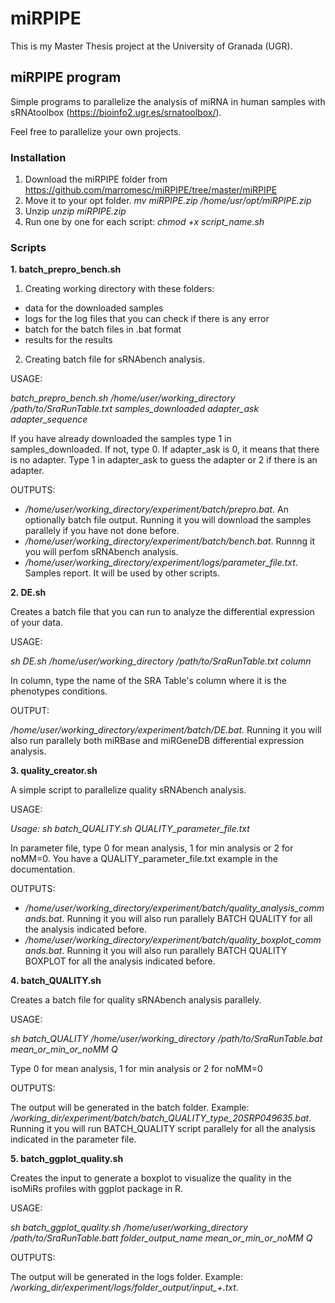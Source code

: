 # miRPIPE

This is my Master Thesis project at the University of Granada (UGR).

## miRPIPE program

Simple programs to parallelize the analysis of miRNA in human samples with sRNAtoolbox (https://bioinfo2.ugr.es/srnatoolbox/). 

Feel free to parallelize your own projects.

### Installation

1. Download the miRPIPE folder from https://github.com/marromesc/miRPIPE/tree/master/miRPIPE
2. Move it to your opt folder. *mv miRPIPE.zip /home/usr/opt/miRPIPE.zip*
3. Unzip *unzip miRPIPE.zip*
4. Run one by one for each script: *chmod +x script_name.sh*

### Scripts

**1. batch_prepro_bench.sh**

1. Creating working directory with these folders: 
- data for the downloaded samples
- logs for the log files that you can check if there is any error
- batch for the batch files in .bat format
- results for the results

2. Creating batch file for sRNAbench analysis.

USAGE:

*batch_prepro_bench.sh /home/user/working_directory /path/to/SraRunTable.txt samples_downloaded adapter_ask adapter_sequence*

If you have already downloaded the samples type 1 in samples_downloaded. If not, type 0.
If adapter_ask is 0, it means that there is no adapter. Type 1 in adapter_ask to guess the adapter or 2 if there is an adapter.

OUTPUTS: 

- */home/user/working_directory/experiment/batch/prepro.bat*. An optionally batch file output. Running it you will download the samples parallely if you have not done before. 
- */home/user/working_directory/experiment/batch/bench.bat*. Runnng it you will perfom sRNAbench analysis. 
- */home/user/working_directory/experiment/logs/parameter_file.txt*. Samples report. It will be used by other scripts.

**2. DE.sh**

Creates a batch file that you can run to analyze the differential expression of your data.

USAGE: 

*sh DE.sh /home/user/working_directory /path/to/SraRunTable.txt column*

In column, type the name of the SRA Table's column where it is the phenotypes conditions.

OUTPUT:

*/home/user/working_directory/experiment/batch/DE.bat*. Running it you will also run parallely both miRBase and miRGeneDB differential expression analysis.

**3. quality_creator.sh**

A simple script to parallelize quality sRNAbench analysis.

USAGE:

*Usage: sh batch_QUALITY.sh QUALITY_parameter_file.txt*

In parameter file, type 0 for mean analysis, 1 for min analysis or 2 for noMM=0. You have a QUALITY_parameter_file.txt example in the documentation.

OUTPUTS:

- */home/user/working_directory/experiment/batch/quality_analysis_commands.bat*. Running it you will also run parallely BATCH QUALITY for all the analysis indicated before.
- */home/user/working_directory/experiment/batch/quality_boxplot_commands.bat*. Running it you will also run parallely BATCH QUALITY BOXPLOT for all the analysis indicated before.

**4. batch_QUALITY.sh**

Creates a batch file for quality sRNAbench analysis parallely.

USAGE:

*sh batch_QUALITY /home/user/working_directory /path/to/SraRunTable.bat mean_or_min_or_noMM Q*

Type 0 for mean analysis, 1 for min analysis or 2 for noMM=0

OUTPUTS: 

The output will be generated in the batch folder. Example: */working_dir/experiment/batch/batch_QUALITY_type_20SRP049635.bat*. Running it you will run BATCH_QUALITY script parallely for all the analysis indicated in the parameter file.

**5. batch_ggplot_quality.sh**

Creates the input to generate a boxplot to visualize the quality in the isoMiRs profiles with ggplot package in R.

USAGE: 

*sh batch_ggplot_quality.sh /home/user/working_directory /path/to/SraRunTable.batt folder_output_name mean_or_min_or_noMM Q*

OUTPUTS:

The output will be generated in the logs folder. Example: */working_dir/experiment/logs/folder_output/input_+.txt*.

